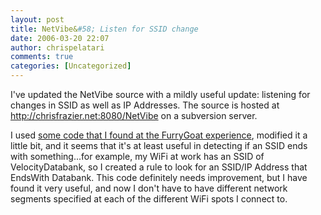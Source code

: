 ```yaml
---
layout: post
title: NetVibe&#58; Listen for SSID change
date: 2006-03-20 22:07
author: chrispelatari
comments: true
categories: [Uncategorized]
---
```


<p>I've updated the NetVibe source with a mildly useful update: listening for
changes in SSID as well as IP Addresses. The source is hosted at <a href="http://chrisfrazier.net:8080/NetVibe">http://chrisfrazier.net:8080/NetVibe</a> on
a subversion server.</p>
<p>I used <a href="http://www.furrygoat.com/2004/05/finding_your_cu.html">some
code that I found at the FurryGoat experience</a>, modified it a little bit, and
it seems that it's at least useful in detecting if an SSID ends with
something...for example, my WiFi at work has an SSID of VelocityDatabank, so I
created a rule to look for an SSID/IP Address that EndsWith Databank. This code
definitely needs improvement, but I have found it very useful, and now I don't
have to have different network segments specified at each of the different WiFi
spots I connect to.</p>
